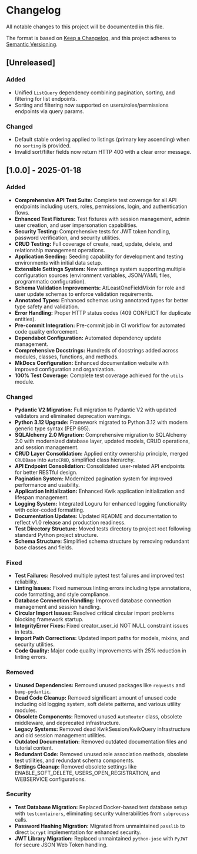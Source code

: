 # Changelog

All notable changes to this project will be documented in this file.

The format is based on [Keep a Changelog](https://keepachangelog.com/en/1.0.0/),
and this project adheres to [Semantic Versioning](https://semver.org/spec/v2.0.0.html).

## [Unreleased]

### Added

- Unified `ListQuery` dependency combining pagination, sorting, and filtering for list endpoints.
- Sorting and filtering now supported on users/roles/permissions endpoints via query params.

### Changed

- Default stable ordering applied to listings (primary key ascending) when no `sorting` is provided.
- Invalid sort/filter fields now return HTTP 400 with a clear error message.

## [1.0.0] - 2025-01-18

### Added

- **Comprehensive API Test Suite:** Complete test coverage for all API endpoints including users, roles, permissions, login, and authentication flows.
- **Enhanced Test Fixtures:** Test fixtures with session management, admin user creation, and user impersonation capabilities.
- **Security Testing:** Comprehensive tests for JWT token handling, password verification, and security utilities.
- **CRUD Testing:** Full coverage of create, read, update, delete, and relationship management operations.
- **Application Seeding:** Seeding capability for development and testing environments with initial data setup.
- **Extensible Settings System:** New settings system supporting multiple configuration sources (environment variables, JSON/YAML files, programmatic configuration).
- **Schema Validation Improvements:** AtLeastOneFieldMixin for role and user update schemas to enforce validation requirements.
- **Annotated Types:** Enhanced schemas using annotated types for better type safety and validation.
- **Error Handling:** Proper HTTP status codes (409 CONFLICT for duplicate entities).
- **Pre-commit Integration:** Pre-commit job in CI workflow for automated code quality enforcement.
- **Dependabot Configuration:** Automated dependency update management.
- **Comprehensive Docstrings:** Hundreds of docstrings added across modules, classes, functions, and methods.
- **MkDocs Configuration:** Enhanced documentation website with improved configuration and organization.
- **100% Test Coverage:** Complete test coverage achieved for the `utils` module.

### Changed

- **Pydantic V2 Migration:** Full migration to Pydantic V2 with updated validators and eliminated deprecation warnings.
- **Python 3.12 Upgrade:** Framework migrated to Python 3.12 with modern generic type syntax (PEP 695).
- **SQLAlchemy 2.0 Migration:** Comprehensive migration to SQLAlchemy 2.0 with modernized database layer, updated models, CRUD operations, and session management.
- **CRUD Layer Consolidation:** Applied entity ownership principle, merged `CRUDBase` into `AutoCRUD`, simplified class hierarchy.
- **API Endpoint Consolidation:** Consolidated user-related API endpoints for better RESTful design.
- **Pagination System:** Modernized pagination system for improved performance and usability.
- **Application Initialization:** Enhanced Kwik application initialization and lifespan management.
- **Logging System:** Integrated Loguru for enhanced logging functionality with color-coded formatting.
- **Documentation Updates:** Updated README and documentation to reflect v1.0 release and production readiness.
- **Test Directory Structure:** Moved tests directory to project root following standard Python project structure.
- **Schema Structure:** Simplified schema structure by removing redundant base classes and fields.

### Fixed

- **Test Failures:** Resolved multiple pytest test failures and improved test reliability.
- **Linting Issues:** Fixed numerous linting errors including type annotations, code formatting, and style compliance.
- **Database Connection Handling:** Improved database connection management and session handling.
- **Circular Import Issues:** Resolved critical circular import problems blocking framework startup.
- **IntegrityError Fixes:** Fixed creator_user_id NOT NULL constraint issues in tests.
- **Import Path Corrections:** Updated import paths for models, mixins, and security utilities.
- **Code Quality:** Major code quality improvements with 25% reduction in linting errors.

### Removed

- **Unused Dependencies:** Removed unused packages like `requests` and `bump-pydantic`.
- **Dead Code Cleanup:** Removed significant amount of unused code including old logging system, soft delete patterns, and various utility modules.
- **Obsolete Components:** Removed unused `AutoRouter` class, obsolete middleware, and deprecated infrastructure.
- **Legacy Systems:** Removed dead KwikSession/KwikQuery infrastructure and old session management utilities.
- **Outdated Documentation:** Removed outdated documentation files and tutorial content.
- **Redundant Code:** Removed unused role association methods, obsolete test utilities, and redundant schema components.
- **Settings Cleanup:** Removed obsolete settings like ENABLE_SOFT_DELETE, USERS_OPEN_REGISTRATION, and WEBSERVICE configurations.

### Security

- **Test Database Migration:** Replaced Docker-based test database setup with `testcontainers`, eliminating security vulnerabilities from `subprocess` calls.
- **Password Hashing Migration:** Migrated from unmaintained `passlib` to direct `bcrypt` implementation for enhanced security.
- **JWT Library Migration:** Replaced unmaintained `python-jose` with `PyJWT` for secure JSON Web Token handling.
